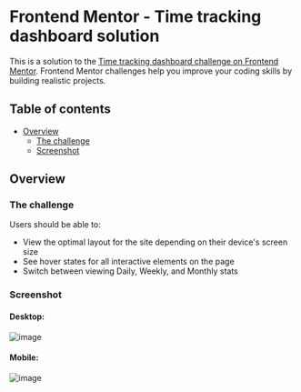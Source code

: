 # Frontend Mentor - Time tracking dashboard solution

This is a solution to the [Time tracking dashboard challenge on Frontend Mentor](https://www.frontendmentor.io/challenges/time-tracking-dashboard-UIQ7167Jw). Frontend Mentor challenges help you improve your coding skills by building realistic projects. 

## Table of contents

- [Overview](#overview)
  - [The challenge](#the-challenge)
  - [Screenshot](#screenshot)

## Overview

### The challenge

Users should be able to:

- View the optimal layout for the site depending on their device's screen size
- See hover states for all interactive elements on the page
- Switch between viewing Daily, Weekly, and Monthly stats

### Screenshot

#### Desktop:  
![image](https://github.com/aveandrian/time-tracking-dashboard-react/assets/13519212/22187ed9-02bf-40c9-89f1-67c2a07e5e5b)   

#### Mobile:  
![image](https://github.com/aveandrian/time-tracking-dashboard-react/assets/13519212/fe7efffb-e6c9-4085-bb30-d856a2ae14d7)   
